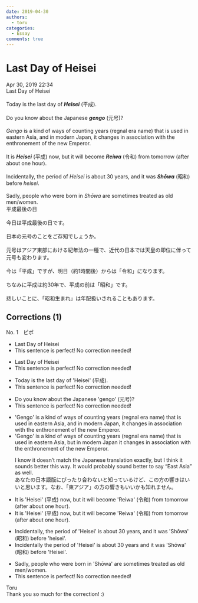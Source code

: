 ```yaml
---
date: 2019-04-30
authors:
  - toru
categories:
  - Essay
comments: true
---
```


# Last Day of Heisei
<div class="date">Apr 30, 2019 22:34</div>
<div id="post"><div id="body_show_ori">
Last Day of Heisei<br/><br/>Today is the last day of <strong><em>Heisei</em></strong> (平成).<br/><br/>Do you know about the Japanese <strong><em>gengo</em></strong> (元号)?<br/><br/><em>Gengo</em> is a kind of ways of counting years (regnal era name) that is used in eastern Asia, and in modern Japan, it changes in association with the enthronement of the new Emperor.<br/><br/>It is <strong><em>Heisei</em></strong> (平成) now, but it will become <strong><em>Reiwa</em></strong> (令和) from tomorrow (after about one hour).<br/><br/>Incidentally, the period of <em>Heisei</em> is about 30 years, and it was <strong><em>Shōwa</em></strong> (昭和) before <em>heisei</em>.<br/><br/>Sadly, people who were born in <em>Shōwa</em> are sometimes treated as old men/women.
</div></div>

<!-- more -->

<div id="post_ja"><div id="body_show_mo">
平成最後の日<br/><br/>今日は平成最後の日です。<br/><br/>日本の元号のことをご存知でしょうか。<br/><br/>元号はアジア東部における紀年法の一種で、近代の日本では天皇の即位に伴って元号も変わります。<br/><br/>今は「平成」ですが、明日（約1時間後）からは「令和」になります。<br/><br/>ちなみに平成は約30年で、平成の前は「昭和」です。<br/><br/>悲しいことに、「昭和生まれ」は年配扱いされることもあります。
</div></div>

## Corrections (1)
<div id="block"><div class="first_name"> No. 1　<span class="just_name">ピポ</span></div><div id="block2">
<ul class="correction_field">
<li class="incorrect">Last Day of Heisei</li>
<li class="corrected perfect">This sentence is perfect! No correction needed!</li>
</ul>
<ul class="correction_field">
<li class="incorrect">Last Day of Heisei</li>
<li class="corrected perfect">This sentence is perfect! No correction needed!</li>
</ul>
<ul class="correction_field">
<li class="incorrect">Today is the last day of 'Heisei' (平成).</li>
<li class="corrected perfect">This sentence is perfect! No correction needed!</li>
</ul>
<ul class="correction_field">
<li class="incorrect">Do you know about the Japanese 'gengo' (元号)?</li>
<li class="corrected perfect">This sentence is perfect! No correction needed!</li>
</ul>
<ul class="correction_field">
<li class="incorrect">'Gengo' is a kind of ways of counting years (regnal era name) that is used in eastern Asia, and in modern Japan, it changes in association with the enthronement of the new Emperor.</li>
<li class="corrected correct">
'Gengo' is a kind of way<span class="f_red"><span class="sline">s</span></span> of counting years (regnal era name) that is used in eastern Asia, but in modern Japan it changes in association with the enthronement of the new Emperor.
<p class="correction_comment">I know it doesn’t match the Japanese translation exactly, but I think it sounds better this way. It would probably sound better to say “East Asia” as well.<br/>あなたの日本語版にぴったり合わないと知っているけど、この方の響きはいいと思います。なお、「東アジア」の方の響きもいいかも知れません。</p>
</li>
</ul>
<ul class="correction_field">
<li class="incorrect">It is 'Heisei' (平成) now, but it will become 'Reiwa' (令和) from tomorrow (after about one hour).</li>
<li class="corrected correct">
It is 'Heisei' (平成) now, but it will become 'Reiwa' (令和) <span class="f_red"><span class="sline">from</span></span> tomorrow (after about one hour).
</li>
</ul>
<ul class="correction_field">
<li class="incorrect">Incidentally, the period of 'Heisei' is about 30 years, and it was 'Shōwa' (昭和) before 'heisei'.</li>
<li class="corrected correct">
Incidentally the period of 'Heisei' is about 30 years and it was 'Shōwa' (昭和) before 'Heisei'.
</li>
</ul>
<ul class="correction_field">
<li class="incorrect">Sadly, people who were born in 'Shōwa' are sometimes treated as old men/women.</li>
<li class="corrected perfect">This sentence is perfect! No correction needed!</li>
</ul>
</div><div class="name"><span class="just_name">Toru</span><br>
Thank you so much for the correction! :)
</div>
</div>
